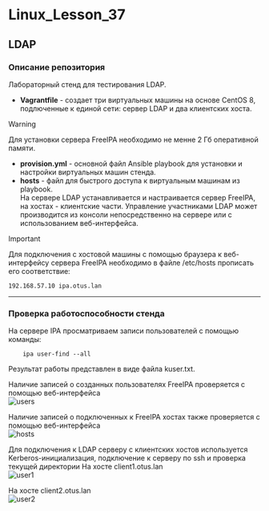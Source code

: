 # Linux_Lesson_37
## LDAP
### Описание репозитория
Лабораторный стенд для тестирования LDAP.

- **Vagrantfile** - создает три виртуальных машины на основе CentOS 8, подлюченные к единой сети: сервер LDAP и два клиентских хоста.  
> [!WARNING]
> Для установки сервера FreeIPA необходимо не менне 2 Гб оперативной памяти.  
- **provision.yml** - основной файл Ansible playbook для установки и настройки виртуальных машин стенда.  
- **hosts** - файл для быстрого доступа к виртуальным машинам из playbook.  
На сервере LDAP устанавливается и настраивается сервер FreeIPA, на хостах - клиентские части. Управление участниками LDAP может производится из консоли непосредственно на сервере или с использованием веб-интерфейса.
> [!IMPORTANT]
> Для подключения с хостовой машины с помощью браузера к веб-интерфейсу сервера FreeIPA необходимо в файле /etc/hosts прописать его соответствие:
> 
    192.168.57.10 ipa.otus.lan

---

### Проверка работоспособности стенда
На сервере IPA просматриваем записи пользователей с помощью команды:  

        ipa user-find --all

Результат работы представлен в виде файла kuser.txt.

Наличие записей о созданных пользователях FreeIPA проверяется с помощью веб-интерфейса   
![users](https://github.com/darknetworm/Linux_Lesson_37/assets/82410807/e7471801-0f7a-404a-8bec-b1693d97b8c9)

Наличие записей о подключенных к FreeIPA хостах также проверяется с помощью веб-интерфейса  
![hosts](https://github.com/darknetworm/Linux_Lesson_37/assets/82410807/c0314c21-52f0-41fc-831b-ee5c2c67479b)

Для подключения к LDAP серверу с клиентских хостов используется Kerberos-инициализация, подключение к серверу по ssh и проверка текущей директории
На хосте client1.otus.lan  
![user1](https://github.com/darknetworm/Linux_Lesson_37/assets/82410807/623793f0-a7b3-4316-88d1-f5f29a68b573)

На хосте client2.otus.lan  
![user2](https://github.com/darknetworm/Linux_Lesson_37/assets/82410807/e2314ed4-3ee0-45f2-96ac-b05360556a2d)
